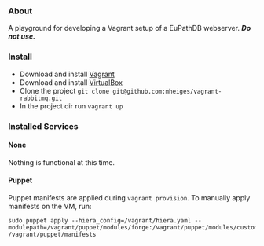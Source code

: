 
### About

A playground for developing a Vagrant setup of a EuPathDB webserver. **_Do not use._**

### Install

* Download and install [Vagrant](https://www.vagrantup.com/downloads.html)
* Download and install  [VirtualBox](https://www.virtualbox.org/wiki/Downloads)
* Clone the project ```git clone git@github.com:mheiges/vagrant-rabbitmq.git```
* In the project dir run ```vagrant up```

### Installed Services

#### None

Nothing is functional at this time.

#### Puppet

Puppet manifests are applied during `vagrant provision`. To manually apply manifests on the VM, run:

    sudo puppet apply --hiera_config=/vagrant/hiera.yaml --modulepath=/vagrant/puppet/modules/forge:/vagrant/puppet/modules/custom:/vagrant/puppet/locations:/vagrant/puppet/projects  /vagrant/puppet/manifests
    
